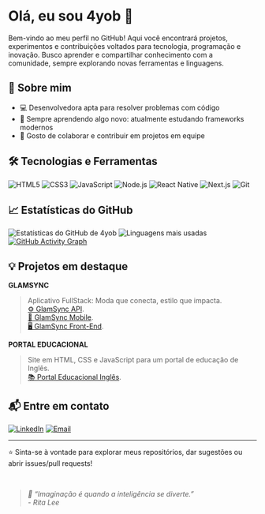 # Olá, eu sou 4yob 👋

Bem-vindo ao meu perfil no GitHub! Aqui você encontrará projetos, experimentos e contribuições voltados para tecnologia, programação e inovação. Busco aprender e compartilhar conhecimento com a comunidade, sempre explorando novas ferramentas e linguagens.

## 🚀 Sobre mim

- 💻 Desenvolvedora apta para resolver problemas com código
- 🌱 Sempre aprendendo algo novo: atualmente estudando frameworks modernos
- 🤝 Gosto de colaborar e contribuir em projetos em equipe

## 🛠️ Tecnologias e Ferramentas

![HTML5](https://img.shields.io/badge/HTML5-E34F26?style=flat&logo=html5&logoColor=white)
![CSS3](https://img.shields.io/badge/CSS3-1572B6?style=flat&logo=css3&logoColor=white)
![JavaScript](https://img.shields.io/badge/JavaScript-F7DF1E?style=flat&logo=javascript&logoColor=black)
![Node.js](https://img.shields.io/badge/Node.js-339933?style=flat&logo=node.js&logoColor=white)
![React Native](https://img.shields.io/badge/React%20Native-61DAFB?style=flat&logo=react&logoColor=white)
![Next.js](https://img.shields.io/badge/Next.js-000000?style=flat&logo=nextdotjs&logoColor=white)
![Git](https://img.shields.io/badge/Git-F05032?style=flat&logo=git&logoColor=white)

## 📈 Estatísticas do GitHub

![Estatísticas do GitHub de 4yob](https://github-readme-stats.vercel.app/api?username=4yob&show_icons=true&count_private=true&theme=white)
![Linguagens mais usadas](https://github-readme-stats.vercel.app/api/top-langs/?username=4yob&theme=light)
[![GitHub Activity Graph](https://github-readme-activity-graph.vercel.app/graph?username=4yob&theme=minimal)](https://github.com/Ashutosh00710/github-readme-activity-graph)

## 💡 Projetos em destaque

**GLAMSYNC**  
> Aplicativo FullStack: Moda que conecta, estilo que impacta. <br>
> [⚙ GlamSync API](https://github.com/4yob/projetos-app-api.git). <br>
> [📱 GlamSync Mobile](https://github.com/brunasavelli/GlamSync-Mobile.git). <br>
> [🖥 GlamSync Front-End](https://github.com/souzabweatriz/GlamSync-FrontEnd.git).

**PORTAL EDUCACIONAL**
> Site em HTML, CSS e JavaScript para um portal de educação de Inglês. <br>
> [📚 Portal Educacional Inglês](https://github.com/juguarnieri/site-ingles.git).

## 📬 Entre em contato

[![LinkedIn](https://img.shields.io/badge/LinkedIn-0077B5?style=for-the-badge&logo=linkedin&logoColor=white)](https://www.linkedin.com/in/barrosalejandra/)
[![Email](https://img.shields.io/badge/Email-D14836?style=for-the-badge&logo=gmail&logoColor=white)](mailto:alejandra.barros@aluno.senai.br)

---

⭐️ Sinta-se à vontade para explorar meus repositórios, dar sugestões ou abrir issues/pull requests!

<br>

<blockquote>
  <i>🎸 “Imaginação é quando a inteligência se diverte.” <br>
  - Rita Lee</i>
</blockquote>





